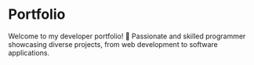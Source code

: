 # Portfolio
Welcome to my developer portfolio! 🚀 Passionate and skilled programmer showcasing diverse projects, from web development to software applications.

